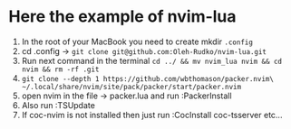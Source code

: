 # Here the example of nvim-lua



1. In the root of your MacBook you need to create mkdir `.config`
2. cd .config -> `git clone git@github.com:Oleh-Rudko/nvim-lua.git`
3. Run next command in the terminal `cd ../ && mv nvim_lua nvim && cd nvim && rm -rf .git`
4. `git clone --depth 1 https://github.com/wbthomason/packer.nvim\
 ~/.local/share/nvim/site/pack/packer/start/packer.nvim`
5. open nvim in the file -> packer.lua and run :PackerInstall
6. Also run :TSUpdate
7. If coc-nvim is not installed then just run :CocInstall coc-tsserver etc...
